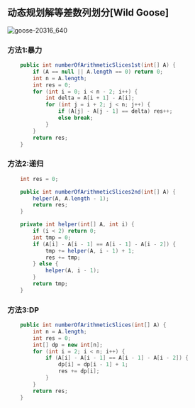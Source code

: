 ## 动态规划解等差数列划分[Wild Goose]

![goose-20316_640](D:\Dev\SrcCode\geek-algorithm-leetcode\src\main\leetcode_manuscripts\dp\un-classify\动态规划解等差数列划分[].assets\goose-20316_640.jpg)







### 方法1:暴力

```java
    public int numberOfArithmeticSlices1st(int[] A) {
        if (A == null || A.length == 0) return 0;
        int n = A.length;
        int res = 0;
        for (int i = 0; i < n - 2; i++) {
            int delta = A[i + 1] - A[i];
            for (int j = i + 2; j < n; j++) {
                if (A[j] - A[j - 1] == delta) res++;
                else break;
            }
        }
        return res;
    }
```



### 方法2:递归

```java
    int res = 0;

    public int numberOfArithmeticSlices2nd(int[] A) {
        helper(A, A.length - 1);
        return res;
    }

    private int helper(int[] A, int i) {
        if (i < 2) return 0;
        int tmp = 0;
        if (A[i] - A[i - 1] == A[i - 1] - A[i - 2]) {
            tmp += helper(A, i - 1) + 1;
            res += tmp;
        } else {
            helper(A, i - 1);
        }
        return tmp;
    }

```

### 方法3:DP

```java
    public int numberOfArithmeticSlices(int[] A) {
        int n = A.length;
        int res = 0;
        int[] dp = new int[n];
        for (int i = 2; i < n; i++) {
            if (A[i] - A[i - 1] == A[i - 1] - A[i - 2]) {
                dp[i] = dp[i - 1] + 1;
                res += dp[i];
            }
        }
        return res;
    }

```

